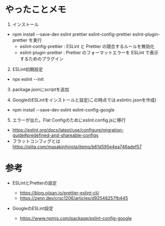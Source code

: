 # やったことメモ

1. インストール

- npm install --save-dev eslint prettier eslint-config-prettier eslint-plugin-prettier を実行
  - eslint-config-prettier : ESLint と Prettier の競合するルールを無効化
  - eslint-plugin-prettier : Prettier のフォーマットエラーを ESLint で表示するためのプラグイン

2. ESLint初期設定

- npx eslint --init

3. package.jsonにscriptを追加

4. GoogleのESLintをインストールと設定(この時点では.eslintrc.jsonを作成)

- npm install --save-dev eslint eslint-config-google

5. エラーが出た。Flat Configのためにeslint.config.jsに移行

- https://eslint.org/docs/latest/use/configure/migration-guide#predefined-and-shareable-configs
- フラットコンフィグとは https://qiita.com/masakinihirota/items/b61d595e4ea746adef57

# 参考

- ESLintとPretterの設定

  - https://blog.ojisan.io/prettier-eslint-cli/
  - https://zenn.dev/crsc1206/articles/d92548257fb445

- GoogleのESLint設定
  - https://www.npmjs.com/package/eslint-config-google
